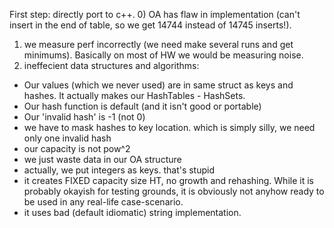 First step: directly port to c++.
0) OA has flaw in implementation (can't insert in the end of table, so we get 14744 instead of 14745 inserts!).
1) we measure perf incorrectly (we need make several runs and get minimums). Basically on most of HW we would be measuring noise.
2) ineffecient data structures and algorithms:
  * Our values (which we never used) are in same struct as keys and hashes. It actually makes our HashTables - HashSets.
  * Our hash function is default (and it isn't good or portable)
  * Our 'invalid hash' is -1 (not 0)
  * we have to mask hashes to key location. which is simply silly, we need only one invalid hash
  * our capacity is not pow^2
  * we just waste data in our OA structure
  * actually, we put integers as keys. that's stupid
  * it creates FIXED capacity size HT, no growth and rehashing.
    While it is probably okayish for testing grounds, it is obviously not anyhow ready to be used in any real-life case-scenario.
  * it uses bad (default idiomatic) string implementation.